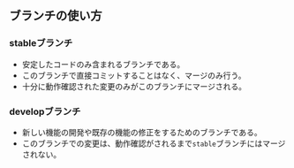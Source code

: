 ## ブランチの使い方

### stableブランチ

- 安定したコードのみ含まれるブランチである。
- このブランチで直接コミットすることはなく、マージのみ行う。
- 十分に動作確認された変更のみがこのブランチにマージされる。

### developブランチ

- 新しい機能の開発や既存の機能の修正をするためのブランチである。
- このブランチでの変更は、動作確認がされるまで`stable`ブランチにはマージされない。
